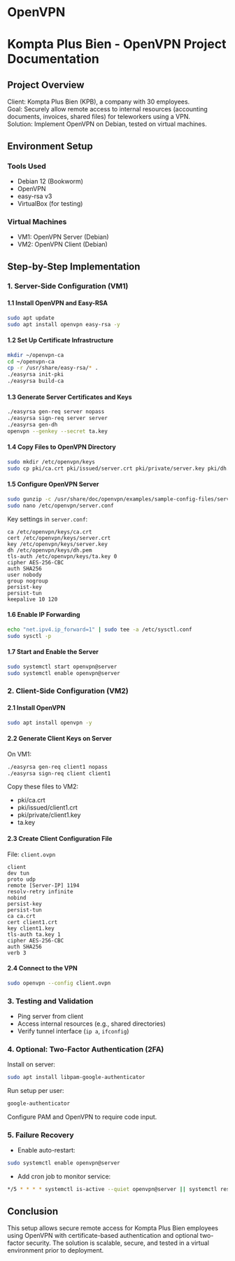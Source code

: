 # OpenVPN

# Kompta Plus Bien - OpenVPN Project Documentation

## Project Overview
Client: Kompta Plus Bien (KPB), a company with 30 employees.  
Goal: Securely allow remote access to internal resources (accounting documents, invoices, shared files) for teleworkers using a VPN.  
Solution: Implement OpenVPN on Debian, tested on virtual machines.

## Environment Setup

### Tools Used
- Debian 12 (Bookworm)
- OpenVPN
- easy-rsa v3
- VirtualBox (for testing)

### Virtual Machines
- VM1: OpenVPN Server (Debian)
- VM2: OpenVPN Client (Debian)

## Step-by-Step Implementation

### 1. Server-Side Configuration (VM1)

#### 1.1 Install OpenVPN and Easy-RSA
```bash
sudo apt update
sudo apt install openvpn easy-rsa -y
```

#### 1.2 Set Up Certificate Infrastructure
```bash
mkdir ~/openvpn-ca
cd ~/openvpn-ca
cp -r /usr/share/easy-rsa/* .
./easyrsa init-pki
./easyrsa build-ca
```

#### 1.3 Generate Server Certificates and Keys
```bash
./easyrsa gen-req server nopass
./easyrsa sign-req server server
./easyrsa gen-dh
openvpn --genkey --secret ta.key
```

#### 1.4 Copy Files to OpenVPN Directory
```bash
sudo mkdir /etc/openvpn/keys
sudo cp pki/ca.crt pki/issued/server.crt pki/private/server.key pki/dh.pem ta.key /etc/openvpn/keys/
```

#### 1.5 Configure OpenVPN Server
```bash
sudo gunzip -c /usr/share/doc/openvpn/examples/sample-config-files/server.conf.gz > /etc/openvpn/server.conf
sudo nano /etc/openvpn/server.conf
```

Key settings in `server.conf`:
```
ca /etc/openvpn/keys/ca.crt
cert /etc/openvpn/keys/server.crt
key /etc/openvpn/keys/server.key
dh /etc/openvpn/keys/dh.pem
tls-auth /etc/openvpn/keys/ta.key 0
cipher AES-256-CBC
auth SHA256
user nobody
group nogroup
persist-key
persist-tun
keepalive 10 120
```

#### 1.6 Enable IP Forwarding
```bash
echo "net.ipv4.ip_forward=1" | sudo tee -a /etc/sysctl.conf
sudo sysctl -p
```

#### 1.7 Start and Enable the Server
```bash
sudo systemctl start openvpn@server
sudo systemctl enable openvpn@server
```

### 2. Client-Side Configuration (VM2)

#### 2.1 Install OpenVPN
```bash
sudo apt install openvpn -y
```

#### 2.2 Generate Client Keys on Server
On VM1:
```bash
./easyrsa gen-req client1 nopass
./easyrsa sign-req client client1
```

Copy these files to VM2:
- pki/ca.crt
- pki/issued/client1.crt
- pki/private/client1.key
- ta.key

#### 2.3 Create Client Configuration File
File: `client.ovpn`
```
client
dev tun
proto udp
remote [Server-IP] 1194
resolv-retry infinite
nobind
persist-key
persist-tun
ca ca.crt
cert client1.crt
key client1.key
tls-auth ta.key 1
cipher AES-256-CBC
auth SHA256
verb 3
```

#### 2.4 Connect to the VPN
```bash
sudo openvpn --config client.ovpn
```

### 3. Testing and Validation
- Ping server from client
- Access internal resources (e.g., shared directories)
- Verify tunnel interface (`ip a`, `ifconfig`)

### 4. Optional: Two-Factor Authentication (2FA)
Install on server:
```bash
sudo apt install libpam-google-authenticator
```
Run setup per user:
```bash
google-authenticator
```
Configure PAM and OpenVPN to require code input.

### 5. Failure Recovery
- Enable auto-restart:
```bash
sudo systemctl enable openvpn@server
```
- Add cron job to monitor service:
```bash
*/5 * * * * systemctl is-active --quiet openvpn@server || systemctl restart openvpn@server
```

## Conclusion
This setup allows secure remote access for Kompta Plus Bien employees using OpenVPN with certificate-based authentication and optional two-factor security. The solution is scalable, secure, and tested in a virtual environment prior to deployment.
